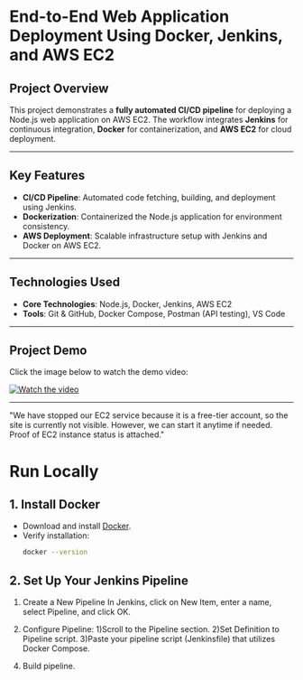 # End-to-End Web Application Deployment Using Docker, Jenkins, and AWS EC2  

## **Project Overview**  
This project demonstrates a **fully automated CI/CD pipeline** for deploying a Node.js web application on AWS EC2. The workflow integrates **Jenkins** for continuous integration, **Docker** for containerization, and **AWS EC2** for cloud deployment.  

---

## **Key Features**  
- **CI/CD Pipeline**: Automated code fetching, building, and deployment using Jenkins.  
- **Dockerization**: Containerized the Node.js application for environment consistency.  
- **AWS Deployment**: Scalable infrastructure setup with Jenkins and Docker on AWS EC2.  

---

## **Technologies Used**  
- **Core Technologies**: Node.js, Docker, Jenkins, AWS EC2  
- **Tools**: Git & GitHub, Docker Compose, Postman (API testing), VS Code  

---

## **Project Demo**  
Click the image below to watch the demo video:  

[![Watch the video](https://img.youtube.com/vi/1gmm0ISbwNA/maxresdefault.jpg)](https://www.youtube.com/watch?v=1gmm0ISbwNA)  

---

"We have stopped our EC2 service because it is a free-tier account, so the site is currently not visible. However, we can start it anytime if needed. Proof of EC2 instance status is attached."

# Run Locally

## 1. Install Docker
- Download and install [Docker](https://www.docker.com/get-started).
- Verify installation:
  ```sh
  docker --version
## 2. Set Up Your Jenkins Pipeline

1. Create a New Pipeline
In Jenkins, click on New Item, enter a name, select Pipeline, and click OK.

2. Configure Pipeline:
1)Scroll to the Pipeline section.
2)Set Definition to Pipeline script.
3)Paste your pipeline script (Jenkinsfile) that utilizes Docker Compose.
4) Build pipeline.
